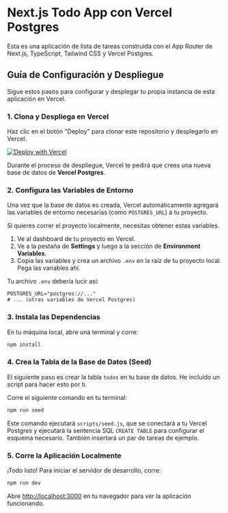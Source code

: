 
# Next.js Todo App con Vercel Postgres

Esta es una aplicación de lista de tareas construida con el App Router de Next.js, TypeScript, Tailwind CSS y Vercel Postgres.

## Guía de Configuración y Despliegue

Sigue estos pasos para configurar y desplegar tu propia instancia de esta aplicación en Vercel.

### 1. Clona y Despliega en Vercel

Haz clic en el botón "Deploy" para clonar este repositorio y desplegarlo en Vercel.

[![Deploy with Vercel](https://vercel.com/button)](https://vercel.com/new/clone?repository-url=https%3A%2F%2Fgithub.com%2Fvercel%2Fnext.js%2Ftree%2Fcanary%2Fexamples%2Fwith-postgres&project-name=nextjs-todo-postgres&repository-name=nextjs-todo-postgres&demo-title=Next.js%20Todo%20List%20with%20Vercel%20Postgres&demo-description=A%20simple%20Next.js%20app%20with%20Vercel%20Postgres.&demo-url=https%3A%2F%2Fpostgres-template.vercel.app%2F&demo-image=https%3A%2F%2Fpostgres-template.vercel.app%2Fopengraph-image.png&integration-ids=oac_V3R1GIpkoJorr6fqKADwv0I4)

Durante el proceso de despliegue, Vercel te pedirá que crees una nueva base de datos de **Vercel Postgres**.

### 2. Configura las Variables de Entorno

Una vez que la base de datos es creada, Vercel automáticamente agregará las variables de entorno necesarias (como `POSTGRES_URL`) a tu proyecto.

Si quieres correr el proyecto localmente, necesitas obtener estas variables.
1.  Ve al dashboard de tu proyecto en Vercel.
2.  Ve a la pestaña de **Settings** y luego a la sección de **Environment Variables**.
3.  Copia las variables y crea un archivo `.env` en la raíz de tu proyecto local. Pega las variables ahí.

Tu archivo `.env` debería lucir así:

```
POSTGRES_URL="postgres://..."
# ... (otras variables de Vercel Postgres)
```

### 3. Instala las Dependencias

En tu máquina local, abre una terminal y corre:

```bash
npm install
```

### 4. Crea la Tabla de la Base de Datos (Seed)

El siguiente paso es crear la tabla `todos` en tu base de datos. He incluido un script para hacer esto por ti.

Corre el siguiente comando en tu terminal:

```bash
npm run seed
```

Este comando ejecutará `scripts/seed.js`, que se conectará a tu Vercel Postgres y ejecutará la sentencia SQL `CREATE TABLE` para configurar el esquema necesario. También insertará un par de tareas de ejemplo.

### 5. Corre la Aplicación Localmente

¡Todo listo! Para iniciar el servidor de desarrollo, corre:

```bash
npm run dev
```

Abre [http://localhost:3000](http://localhost:3000) en tu navegador para ver la aplicación funcionando.

